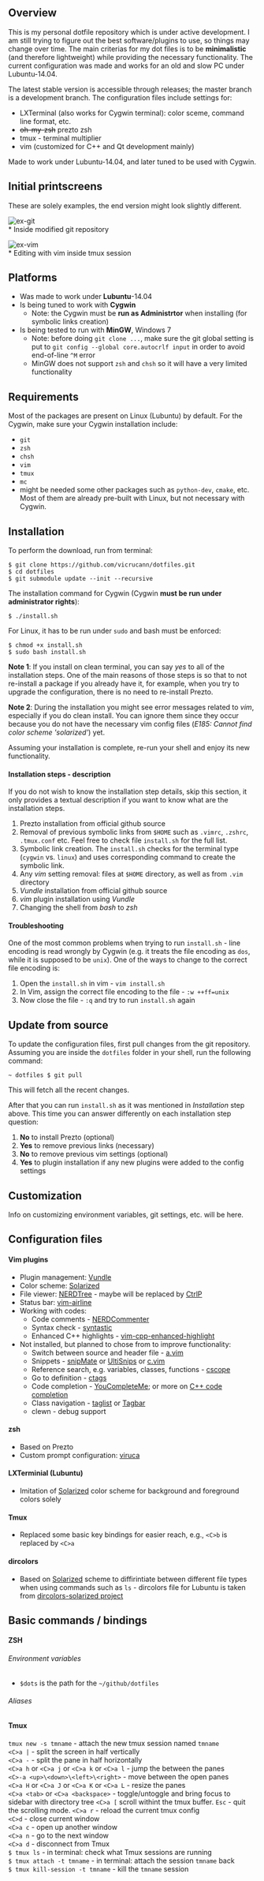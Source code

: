 ## Overview

This is my personal dotfile repository which is under active development. I am still trying to figure out the best software/plugins to use, so things may change over time. The main criterias for my dot files is to be **minimalistic** (and therefore lightweight) while providing the necessary functionality. The current configuration was made and works for an old and slow PC under Lubuntu-14.04. 

The latest stable version is accessible through releases; the master branch is a development branch. The configuration files include settings for: 

* LXTerminal (also works for Cygwin terminal): color sceme, command line format, etc.
* ~~oh-my-zsh~~ prezto zsh
* tmux - terminal multiplier
* vim (customized for C++ and Qt development mainly)

Made to work under Lubuntu-14.04, and later tuned to be used with Cygwin.

## Initial printscreens

These are solely examples, the end version might look slightly different.  

![ex-git](https://github.com/vicrucann/dotfiles/blob/master/img/ex-git.png?raw=true "Git repo example")  
\* Inside modified git repository  

![ex-vim](https://github.com/vicrucann/dotfiles/blob/master/img/ex-vim.png?raw=true "Vim and tmux example")  
\* Editing with vim inside tmux session  

## Platforms

* Was made to work under **Lubuntu**-14.04
* Is being tuned to work with **Cygwin** 
	* Note: the Cygwin must be **run as Administrtor** when installing (for symbolic links creation) 
* Is being tested to run with **MinGW**, Windows 7
    * Note: before doing `git clone ...`, make sure the git global setting is put to `git config --global core.autocrlf input` in order to avoid end-of-line `^M` error
    * MinGW does not support `zsh` and `chsh` so it will have a very limited functionality

## Requirements

Most of the packages are present on Linux (Lubuntu) by default. For the Cygwin, make sure your Cygwin installation include:

* `git`
* `zsh`
* `chsh`
* `vim`
* `tmux`
* `mc`
* might be needed some other packages such as `python-dev`, `cmake`, etc. Most of them are already pre-built with Linux, but not necessary with Cygwin.

## Installation  

To perform the download, run from terminal:  

```
$ git clone https://github.com/vicrucann/dotfiles.git  
$ cd dotfiles
$ git submodule update --init --recursive  
```

The installation command for Cygwin (Cygwin **must be run under administrator rights**):
  
```
$ ./install.sh
```

For Linux, it has to be run under `sudo` and bash must be enforced:
  
```
$ chmod +x install.sh
$ sudo bash install.sh
```

**Note 1**: If you install on clean terminal, you can say *yes* to all of the installation steps. One of the main reasons of those steps is so that to not re-install a package if you already have it, for example, when you try to upgrade the configuration, there is no need to re-install Prezto.

**Note 2**: During the installation you might see error messages related to *vim*, especially if you do clean install. You can ignore them since they occur because you do not have the necessary vim config files (*E185: Cannot find color scheme 'solarized'*) yet.

Assuming your installation is complete, re-run your shell and enjoy its new functionality.

#### Installation steps - description

If you do not wish to know the installation step details, skip this section, it only provides a textual description if you want to know what are the installation steps.

1. Prezto installation from official github source
2. Removal of previous symbolic links from `$HOME` such as `.vimrc`, `.zshrc`, `.tmux.conf` etc. Feel free to check file `install.sh` for the full list.
3. Symbolic link creation. The `install.sh` checks for the terminal type (`cygwin` vs. `linux`) and uses corresponding command to create the symbolic link.
4. Any *vim* setting removal: files at `$HOME` directory, as well as from `.vim` directory
5. *Vundle* installation from official github source
5. *vim* plugin installation using *Vundle*
6. Changing the shell from *bash* to *zsh*

#### Troubleshooting

One of the most common problems when trying to run `install.sh` - line encoding is read wrongly by Cygwin (e.g. it treats the file encoding as `dos`, while it is supposed to be `unix`). One of the ways to change to the correct file encoding is:

1. Open the `install.sh` in vim - `vim install.sh`
2. In Vim, assign the correct file encoding to the file - `:w ++ff=unix`
3. Now close the file - `:q` and try to run `install.sh` again 

## Update from source

To update the configuration files, first pull changes from the git repository. Assuming you are inside the `dotfiles` folder in your shell, run the following command:

```
~ dotfiles $ git pull
```

This will fetch all the recent changes.

After that you can run `install.sh` as it was mentioned in *Installation* step above. This time you can answer differently on each installation step question:

1. **No** to install Prezto (optional)
2. **Yes** to remove previous links (necessary)
3. **No** to remove previous vim settings (optional)
4. **Yes** to plugin installation if any new plugins were added to the config settings

## Customization

Info on customizing environment variables, git settings, etc. will be here.

## Configuration files

#### Vim plugins
* Plugin management: [Vundle](https://github.com/VundleVim/Vundle.vim)
* Color scheme: [Solarized](https://github.com/altercation/vim-colors-solarized)
* File viewer: [NERDTree](https://github.com/scrooloose/nerdtree) - maybe will be replaced by [CtrlP](https://github.com/kien/ctrlp.vim)
* Status bar: [vim-airline](https://github.com/bling/vim-airline)
* Working with codes: 
    * Code comments - [NERDCommenter](https://github.com/scrooloose/nerdcommenter) 
    * Syntax check - [syntastic](https://github.com/scrooloose/syntastic) 
    * Enhanced C++ highlights - [vim-cpp-enhanced-highlight](https://github.com/octol/vim-cpp-enhanced-highlight)
* Not installed, but planned to chose from to improve functionality:
    * Switch between source and header file - [a.vim](http://www.vim.org/scripts/script.php?script_id=31)
    * Snippets - [snipMate](http://www.vim.org/scripts/script.php?script_id=2540) or [UltiSnips](http://www.vim.org/scripts/script.php?script_id=2715) or [c.vim](http://www.vim.org/scripts/script.php?script_id=213)
    * Reference search, e.g. variables, classes, functions - [cscope](http://cscope.sourceforge.net/cscope_vim_tutorial.html)
    * Go to definition - [ctags](http://ctags.sourceforge.net/)
    * Code completion - [YouCompleteMe](https://github.com/Valloric/YouCompleteMe); or more on [C++ code completion](http://vim.wikia.com/wiki/VimTip1608)
    * Class navigation - [taglist](http://vim-taglist.sourceforge.net/) or [Tagbar](http://www.vim.org/scripts/script.php?script_id=3465)   
    * clewn - debug support  

#### zsh
* Based on Prezto  
* Custom prompt configuration: [viruca](://github.com/vicrucann/dotfiles/blob/master/viruca.zsh-theme)

#### LXTerminial (Lubuntu)
* Imitation of [Solarized](https://github.com/altercation/vim-colors-solarized) color scheme for background and foreground colors solely

#### Tmux
* Replaced some basic key bindings for easier reach, e.g., `<C>b` is replaced by `<C>a`

#### dircolors
* Based on [Solarized](https://github.com/altercation/vim-colors-solarized) scheme to diffirintiate between different file types when using commands such as `ls` - dircolors file for Lubuntu is taken from [dircolors-solarized project](https://github.com/seebi/dircolors-solarized)

## Basic commands / bindings

#### ZSH
###### Environment variables
* `$dots` is the path for the `~/github/dotfiles`

###### Aliases


#### Tmux

`tmux new -s tmname` - attach the new tmux session named `tmname`  
`<C>a |` - split the screen in half vertically  
`<C>a -` - split the pane in half horizontally  
`<C>a h` or `<C>a j` or `<C>a k` or `<C>a l` - jump the between the panes   
`<C>-a <up>\<down>\<left>\<right>` - move between the open panes  
`<C>a H` or `<C>a J` or `<C>a K` or `<C>a L` - resize the panes   
`<C>a <tab>` or `<C>a <backspace>` - toggle/untoggle and bring focus to sidebar with directory tree 
`<C>a [` scroll withint the tmux buffer. `Esc` - quit the scrolling mode.
`<C>a r` - reload the current tmux config  
`<C>d` - close current window  
`<C>a c` - open up another window  
`<C>a n` - go to the next window  
`<C>a d` - disconnect from Tmux  
`$ tmux ls` - in terminal: check what Tmux sessions are running  
`$ tmux attach -t tmname` - in terminal: attach the session `tmname` back  
`$ tmux kill-session -t tmname` - kill the `tmname` session  





